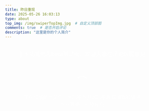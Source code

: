 ```yaml
---
title: 昨日重现
date: 2025-05-26 16:03:13
type: about
top_img: /img/swiperTopImg.jpg  # 自定义顶部图
comments: true  # 是否开启评论
description: "这里是你的个人简介"
---
```


<style>
/* 瀑布流样式 */
.waterfall-container {
  width: 100%;
  max-width: 1200px;
  margin: 0 auto;
  padding: 20px;
  box-sizing: border-box;
}

.waterfall-grid {
  position: relative;
  width: 100%;
}

.waterfall-item {
  background: rgba(255, 255, 255, 0.1);
  border-radius: 12px;
  overflow: hidden;
  box-shadow: 0 8px 32px rgba(0, 0, 0, 0.1);
  backdrop-filter: blur(10px);
  border: 2px solid transparent;
  transition: all 0.4s cubic-bezier(0.25, 0.46, 0.45, 0.94);
  opacity: 0;
  transform: translateY(50px) scale(0.9);
  position: absolute;
  cursor: pointer;
  visibility: hidden; /* 初始隐藏，防止未定位时显示 */
}

.waterfall-item.visible {
  opacity: 1;
  transform: translateY(0) scale(1);
  visibility: visible; /* 定位完成后显示 */
  box-shadow: 0 25px 50px rgba(0, 0, 0, 0.3),
              0 0 0 2px rgba(135, 206, 250, 0.5),
              0 0 0 4px rgba(0, 255, 127, 0.4);
  animation: colorfulGlow 0.8s ease-out;
}

@keyframes colorfulGlow {
  0% {
    box-shadow: 0 8px 32px rgba(0, 0, 0, 0.1),
                0 0 0 0px rgba(135, 206, 250, 0),
                0 0 0 0px rgba(0, 255, 127, 0);
  }
  50% {
    box-shadow: 0 25px 50px rgba(0, 0, 0, 0.3),
                0 0 0 3px rgba(135, 206, 250, 0.8),
                0 0 0 6px rgba(0, 255, 127, 0.7);
  }
  100% {
    box-shadow: 0 25px 50px rgba(0, 0, 0, 0.3),
                0 0 0 2px rgba(135, 206, 250, 0.5),
                0 0 0 4px rgba(0, 255, 127, 0.4);
  }
}

.waterfall-item.positioned {
  visibility: visible; /* 定位完成后立即显示 */
}

.waterfall-item:hover {
  transform: translateY(-5px) scale(1.05);
  box-shadow: 0 30px 60px rgba(0, 0, 0, 0.4),
              0 0 0 3px rgba(135, 206, 250, 0.8),
              0 0 0 6px rgba(0, 255, 127, 0.7);
  border: 2px solid transparent;
  background: linear-gradient(rgba(255, 255, 255, 0.1), rgba(255, 255, 255, 0.1)) padding-box,
              linear-gradient(135deg, #87ceeb, #00ff7f, #87ceeb) border-box;
}

.waterfall-item img {
  width: 100%;
  height: auto;
  display: block;
  transition: transform 0.3s ease;
}

.waterfall-item:hover img {
  transform: scale(1.08);
}

/* 移除文字遮罩层，只保留图片放大效果 */

/* 加载动画 */
.loading-indicator, .load-more-indicator {
  text-align: center;
  padding: 40px;
  color: rgba(255, 255, 255, 0.7);
  font-size: 16px;
}

.loading-spinner {
  display: inline-block;
  width: 40px;
  height: 40px;
  border: 3px solid rgba(255, 255, 255, 0.3);
  border-radius: 50%;
  border-top-color: rgba(255, 255, 255, 0.8);
  animation: spin 1s ease-in-out infinite;
  margin-bottom: 10px;
}

/* 进度指示器样式 */
.progress-indicator {
  position: fixed;
  top: 50%;
  left: 20px;
  transform: translateY(-50%);
  background: rgba(0, 0, 0, 0.8);
  border-radius: 12px;
  padding: 15px 20px;
  backdrop-filter: blur(10px);
  border: 1px solid rgba(255, 255, 255, 0.1);
  z-index: 1000;
  transition: all 0.3s ease;
  opacity: 0;
  font-size: 14px;
  color: rgba(255, 255, 255, 0.9);
  min-width: 200px;
}

.progress-text {
  margin-bottom: 8px;
  text-align: center;
}

.progress-bar {
  width: 100%;
  height: 4px;
  background: rgba(255, 255, 255, 0.2);
  border-radius: 2px;
  overflow: hidden;
}

.progress-fill {
  height: 100%;
  background: linear-gradient(90deg, #00f5ff, #0080ff);
  border-radius: 2px;
  transition: width 0.3s ease;
  width: 0%;
}

@keyframes spin {
  to {
    transform: rotate(360deg);
  }
}

/* 浮现动画变体 */
.waterfall-item:nth-child(odd) {
  animation-delay: 0.1s;
}

.waterfall-item:nth-child(even) {
  animation-delay: 0.2s;
}

.waterfall-item:nth-child(3n) {
  animation-delay: 0.3s;
}

/* 空状态提示样式 */
.empty-state {
  text-align: center;
  padding: 60px 20px;
  color: rgba(255, 255, 255, 0.7);
  font-size: 16px;
  background: rgba(255, 255, 255, 0.05);
  border: 1px solid rgba(255, 255, 255, 0.1);
  border-radius: 12px;
  margin: 20px 0;
}

.empty-state-icon {
  font-size: 48px;
  margin-bottom: 20px;
  opacity: 0.5;
}

.upload-area {
  border: 2px dashed rgba(255, 255, 255, 0.3);
  border-radius: 12px;
  padding: 40px;
  text-align: center;
  margin: 20px 0;
  transition: all 0.3s ease;
  cursor: pointer;
}

.upload-area:hover {
  border-color: rgba(255, 255, 255, 0.5);
  background: rgba(255, 255, 255, 0.05);
}

.upload-area.dragover {
  border-color: rgba(255, 255, 255, 0.8);
  background: rgba(255, 255, 255, 0.1);
}

/* 移动端适配 - 保持两列布局 */
@media (max-width: 768px) {
  .waterfall-container {
    padding: 15px;
  }

  .waterfall-item {
    border-radius: 8px;
  }

  .waterfall-item:hover {
    transform: translateY(-3px) scale(1.04);
  }

  .progress-indicator {
    top: auto;
    bottom: 80px;
    left: 10px;
    right: 10px;
    transform: none;
    min-width: auto;
    font-size: 12px;
    padding: 12px 15px;
  }

  .preload-indicator {
    top: auto;
    bottom: 140px;
    left: 10px;
    right: 10px;
    transform: none;
    text-align: center;
  }
}

@media (max-width: 480px) {
  .waterfall-container {
    padding: 10px;
  }

  .waterfall-item {
    border-radius: 6px;
  }

  .waterfall-item:hover {
    transform: translateY(-2px) scale(1.03);
  }
}

/* 滚动条美化 */
::-webkit-scrollbar {
  width: 8px;
}

::-webkit-scrollbar-track {
  background: rgba(255, 255, 255, 0.1);
  border-radius: 4px;
}

::-webkit-scrollbar-thumb {
  background: rgba(255, 255, 255, 0.3);
  border-radius: 4px;
}

::-webkit-scrollbar-thumb:hover {
  background: rgba(255, 255, 255, 0.5);
}

/* 优化滚动性能 */
html {
  scroll-behavior: auto; /* 确保不会有意外的平滑滚动 */
}

body {
  -webkit-overflow-scrolling: touch; /* iOS 滚动优化 */
  overscroll-behavior: auto; /* 允许原生滚动行为 */
}

.waterfall-container {
  -webkit-overflow-scrolling: touch; /* iOS 滚动优化 */
  overscroll-behavior: auto; /* 允许原生滚动行为 */
  contain: layout style paint; /* CSS containment 优化 */
}

/* 图片加载优化 */
.waterfall-item img {
  will-change: transform; /* 提示浏览器优化变换 */
  content-visibility: auto; /* 内容可见性优化 */
  contain: layout style paint; /* CSS containment */
}

/* 预加载提示 */
.preload-indicator {
  position: fixed;
  top: 50%;
  left: 20px;
  transform: translateY(-80px); /* 在进度指示器上方 */
  background: rgba(0, 0, 0, 0.8);
  color: white;
  padding: 8px 12px;
  border-radius: 6px;
  font-size: 12px;
  z-index: 1001;
  opacity: 0;
  visibility: hidden;
  transition: all 0.3s ease;
  backdrop-filter: blur(10px);
  border: 1px solid rgba(255, 255, 255, 0.1);
}

.preload-indicator.visible {
  opacity: 1;
  visibility: visible;
}
</style>

<div class="waterfall-container">
  <div style="text-align: center; margin-bottom: 20px; color: rgba(255, 255, 255, 0.8); font-size: 18px; font-weight: 500;">
    📸 本功能仍为beta测试版，欢迎大家在评论区提意见
  </div>
  
  <div class="upload-area" id="uploadArea" style="display: none;">
    <div style="color: rgba(255, 255, 255, 0.7); margin-bottom: 10px;">
      📁 将图片拖拽到这里或点击选择图片
    </div>
    <div style="font-size: 14px; color: rgba(255, 255, 255, 0.5);">
      支持 JPG、PNG、GIF、WebP 格式
    </div>
    <input type="file" id="fileInput" multiple accept="image/*" style="display: none;">
  </div>
  
  <div class="waterfall-grid" id="waterfallGrid">
    <!-- 图片将通过JavaScript动态加载 -->
  </div>
  
  <div class="loading-indicator" id="loadingIndicator">
    <div class="loading-spinner"></div>
    <div>正在扫描图片文件...本功能为测试功能数据加载较慢请耐心等待一分钟左右</div>
  </div>
    

  <div class="progress-indicator" id="progressIndicator" style="display: none;">
    <div class="progress-text">已加载 <span id="loadedCount">0</span> / <span id="totalCount">0</span> 张图片</div>
    <div class="progress-bar">
      <div class="progress-fill" id="progressFill"></div>
    </div>
  </div>

  <div class="preload-indicator" id="preloadIndicator">
    🚀 预加载中...
  </div>
</div>

<script>
// 配置参数
const config = {
  // 图片文件夹路径（相对于当前页面）
  imageFolderPath: '/swiper/images/',
  // 支持的图片格式
  supportedFormats: ['jpg', 'jpeg', 'png', 'gif', 'webp', 'bmp', 'svg'],
  loadDelay: 100, // 增加加载间隔到100ms，减少并发压力
  concurrentLoads: 4, // 减少并发数量到4，避免浏览器限制
  preloadCount: 5, // 减少预加载数量到5
  imageTimeout: 8000, // 增加单图超时到8秒
  batchTimeout: 15000, // 增加批次超时到15秒
  observerOptions: {
    threshold: 0.1, // 降低阈值，更早触发显示
    rootMargin: '50px' // 增加边距，提前加载
  }
};

document.addEventListener('DOMContentLoaded', function() {
  const grid = document.getElementById('waterfallGrid');
  const loadingIndicator = document.getElementById('loadingIndicator');
  const progressIndicator = document.getElementById('progressIndicator');
  const uploadArea = document.getElementById('uploadArea');
  const fileInput = document.getElementById('fileInput');
  let loadedCount = 0;
  let currentImages = [];
  let allImages = []; // 存储所有图片
  let currentBatch = 0; // 当前批次
  let isLoading = false; // 是否正在加载
  let columnHeights = [0, 0]; // 两列的高度
  const BATCH_SIZE = 20; // 减少每批数量，增加并发
  let activeLoads = 0; // 当前活跃的加载任务数
  let loadQueue = []; // 加载队列
  let preloadedImages = new Map(); // 预加载的图片缓存
  const getGap = () => window.innerWidth <= 480 ? 10 : (window.innerWidth <= 768 ? 12 : 15);
  const columnWidth = () => (grid.offsetWidth - getGap()) / 2; // 计算列宽

  // 创建Intersection Observer用于监听元素进入视口
  const observer = new IntersectionObserver((entries) => {
    entries.forEach(entry => {
      if (entry.isIntersecting) {
        // 减少延迟，更快显示图片
        entry.target.classList.add('visible');
        observer.unobserve(entry.target);
        console.log(`🎬 图片进入视口并显示`);
      }
    });
  }, config.observerOptions);

  // 尝试自动读取本地图片文件夹
  async function loadLocalImages() {
    try {
      // 优先尝试读取自动生成的图片列表
      const autoResponse = await fetch('/swiper/images-auto.json');
      if (autoResponse.ok) {
        const imageList = await autoResponse.json();
        if (imageList.length > 0) {
          console.log('使用自动扫描的图片列表:', imageList);
          return imageList.map(filename => config.imageFolderPath + filename);
        }
      }
    } catch (error) {
      console.log('无法读取自动生成的图片列表，尝试手动配置...');
    }

    try {
      // 备用：尝试读取手动配置的images.json文件
      const response = await fetch('/swiper/images.json');
      if (response.ok) {
        const imageList = await response.json();
        if (imageList.length > 0) {
          console.log('使用手动配置的图片列表:', imageList);
          return imageList.map(filename => config.imageFolderPath + filename);
        }
      }
    } catch (error) {
      console.log('无法读取手动配置的images.json，尝试其他方法...');
    }

    // 最后备用：尝试常见的图片文件名
    const commonNames = [
      '1.jpg', '2.jpg', '3.jpg', '4.jpg', '5.jpg',
      '1.png', '2.png', '3.png', '4.png', '5.png',
      'image1.jpg', 'image2.jpg', 'image3.jpg',
      'photo1.jpg', 'photo2.jpg', 'photo3.jpg',
      'pic1.jpg', 'pic2.jpg', 'pic3.jpg'
    ];

    const validImages = [];
    for (const name of commonNames) {
      try {
        const testUrl = config.imageFolderPath + name;
        const response = await fetch(testUrl, { method: 'HEAD' });
        if (response.ok) {
          validImages.push(testUrl);
        }
      } catch (error) {
        // 忽略错误，继续检查下一个
      }
    }

    return validImages.length > 0 ? validImages : null;
  }

  // 预加载图片
  function preloadImage(src) {
    return new Promise((resolve, reject) => {
      if (preloadedImages.has(src)) {
        resolve(preloadedImages.get(src));
        return;
      }

      const img = new Image();
      img.onload = () => {
        preloadedImages.set(src, img);
        resolve(img);
      };
      img.onerror = reject;
      img.src = src;
    });
  }

  // 并发加载管理器
  function processLoadQueue() {
    while (loadQueue.length > 0 && activeLoads < config.concurrentLoads) {
      const task = loadQueue.shift();
      activeLoads++;
      
      task().finally(() => {
        activeLoads--;
        processLoadQueue(); // 继续处理队列
      });
    }
  }

  // 添加加载任务到队列
  function addToLoadQueue(loadTask) {
    loadQueue.push(loadTask);
    processLoadQueue();
  }

  // 创建图片元素（使用预加载）
  function createImageItem(src, index, filename = '', onLoadCallback = null) {
    const item = document.createElement('div');
    item.className = 'waterfall-item';
    
    const img = document.createElement('img');
    img.alt = filename || `图片 ${index + 1}`;
    img.loading = 'eager'; // 改为eager加载，因为我们有并发控制
    
    item.appendChild(img);

    // 添加超时处理
    let loadTimeout;
    let hasLoaded = false;

    const handleLoadComplete = (success = true) => {
      if (hasLoaded) return; // 防止重复调用
      hasLoaded = true;
      
      if (loadTimeout) {
        clearTimeout(loadTimeout);
      }
      
      if (success) {
        console.log(`✅ 图片 ${index + 1} (${filename}) 加载成功`);
      } else {
        console.warn(`❌ 图片 ${index + 1} (${filename}) 加载失败或超时`);
      }
      
      // 调用回调函数
      if (onLoadCallback) {
        onLoadCallback();
      }
    };

    // 使用预加载的图片或直接加载
    const loadImage = async () => {
      try {
        let preloadedImg;
        
        // 尝试使用预加载的图片
        if (preloadedImages.has(src)) {
          preloadedImg = preloadedImages.get(src);
          console.log(`🚀 使用预加载图片 ${index + 1}`);
        } else {
          // 如果没有预加载，直接加载
          preloadedImg = await preloadImage(src);
          console.log(`📥 直接加载图片 ${index + 1}`);
        }
        
        // 设置图片源
        img.src = src;
        
        // 确保容器有宽度再进行定位
        if (grid.offsetWidth > 0) {
          positionItem(item, preloadedImg);
        } else {
          // 如果容器宽度为0，等待一下再重试
          setTimeout(() => {
            if (grid.offsetWidth > 0) {
              positionItem(item, preloadedImg);
            } else {
              console.warn(`容器宽度为0，无法定位图片: ${src}`);
              // 使用默认布局，并直接显示
              item.style.position = 'relative';
              item.style.width = '100%';
              item.style.marginBottom = '15px';
              item.classList.add('positioned');
              item.classList.add('visible'); // 直接显示，不依赖Observer
              console.log(`🎬 图片使用默认布局并直接显示: ${filename}`);
            }
          }, 100);
        }
        
        handleLoadComplete(true);
      } catch (error) {
        console.warn(`图片加载失败: ${src}`, error);
        item.style.display = 'none';
        handleLoadComplete(false);
      }
    };

    // 设置超时处理（增加到配置的超时时间）
    loadTimeout = setTimeout(() => {
      if (!hasLoaded) {
        console.warn(`⏰ 图片加载超时(${config.imageTimeout}ms): ${src}`);
        item.style.display = 'none';
        handleLoadComplete(false);
      }
    }, config.imageTimeout);

    // 添加点击事件
    item.addEventListener('click', () => {
      openImageModal(src, index, filename);
    });

    // 开始加载
    loadImage();

    return item;
  }

  // 修改定位函数，支持预加载的图片对象
  function positionItem(item, imgElement) {
    const containerWidth = grid.offsetWidth;
    if (containerWidth <= 0) {
      console.warn('容器宽度为0，延迟定位');
      setTimeout(() => positionItem(item, imgElement), 100);
      return;
    }

    const width = columnWidth();
    const gap = getGap();
    
    // 如果传入的是预加载的图片对象，使用其尺寸
    const naturalWidth = imgElement.naturalWidth || imgElement.width;
    const naturalHeight = imgElement.naturalHeight || imgElement.height;
    
    if (naturalWidth && naturalHeight && width > 0) {
      const aspectRatio = naturalHeight / naturalWidth;
      const height = width * aspectRatio;
      
      // 找到较短的列
      const shortestColumn = columnHeights[0] <= columnHeights[1] ? 0 : 1;
      
      // 设置图片位置和大小
      item.style.position = 'absolute';
      item.style.width = width + 'px';
      item.style.height = height + 'px';
      item.style.left = shortestColumn * (width + gap) + 'px';
      item.style.top = columnHeights[shortestColumn] + 'px';
      
      // 标记为已定位，可以显示
      item.classList.add('positioned');
      
      // 更新列高度
      columnHeights[shortestColumn] += height + gap;
      
      console.log(`📍 定位图片: 列${shortestColumn}, 位置(${shortestColumn * (width + gap)}, ${columnHeights[shortestColumn] - height - gap}), 尺寸(${width}x${height})`);
    } else {
      console.warn('无法获取图片尺寸或宽度为0，使用默认布局');
      item.style.position = 'relative';
      item.style.width = '100%';
      item.style.marginBottom = '15px';
      item.classList.add('positioned');
    }
  }

  // 更新网格容器高度
  function updateGridHeight() {
    const maxHeight = Math.max(...columnHeights);
    if (maxHeight > 0) {
      grid.style.height = maxHeight + 'px';
      console.log(`📏 更新容器高度: ${maxHeight}px`);
    } else {
      // 如果计算高度为0，使用实际内容高度
      const items = grid.querySelectorAll('.waterfall-item.positioned');
      if (items.length > 0) {
        let actualMaxHeight = 0;
        items.forEach(item => {
          const itemBottom = item.offsetTop + item.offsetHeight;
          if (itemBottom > actualMaxHeight) {
            actualMaxHeight = itemBottom;
          }
        });
        if (actualMaxHeight > 0) {
          grid.style.height = (actualMaxHeight + 20) + 'px'; // 添加一些底部间距
          console.log(`📏 使用实际内容高度: ${actualMaxHeight + 20}px`);
        }
      }
    }
  }

  // 重置瀑布流布局
  function resetLayout() {
    columnHeights = [0, 0];
    grid.style.height = 'auto';
  }

  // 触发所有图片的可见性动画
  function triggerVisibilityAnimation() {
    const items = grid.querySelectorAll('.waterfall-item.positioned');
    console.log(`🎬 设置可见性监听，共 ${items.length} 个已定位的图片`);
    
    items.forEach((item, index) => {
      // 检查图片是否已经可见
      if (item.classList.contains('visible')) {
        return; // 已经可见，跳过
      }
      
      // 立即检查是否在视口内，如果是则直接显示
      const rect = item.getBoundingClientRect();
      const isInViewport = rect.top < window.innerHeight + 100 && rect.bottom > -100;
      
      if (isInViewport) {
        // 在视口内，直接显示
        item.classList.add('visible');
        console.log(`🎬 图片 ${index} 在视口内，直接显示`);
      } else {
        // 不在视口内，使用Observer监听
        observer.observe(item);
      }
    });
  }

  // 触发新加载图片的动画
  function triggerNewItemsAnimation(startIndex) {
    const allItems = grid.querySelectorAll('.waterfall-item.positioned');
    const newItems = Array.from(allItems).slice(startIndex);
    
    console.log(`🎬 设置新图片监听，从索引 ${startIndex} 开始，共 ${newItems.length} 个新图片`);
    
    newItems.forEach((item, index) => {
      // 检查图片是否已经可见
      if (item.classList.contains('visible')) {
        return; // 已经可见，跳过
      }
      
      // 立即检查是否在视口内，如果是则直接显示
      const rect = item.getBoundingClientRect();
      const isInViewport = rect.top < window.innerHeight + 100 && rect.bottom > -100;
      
      if (isInViewport) {
        // 在视口内，直接显示
        item.classList.add('visible');
        console.log(`🎬 新图片 ${startIndex + index} 在视口内，直接显示`);
      } else {
        // 不在视口内，使用Observer监听
        observer.observe(item);
      }
    });
  }

  // 分批加载图片（优化版）
  function loadImages(imageList) {
    allImages = imageList;
    currentBatch = 0;
    loadedCount = 0;
    activeLoads = 0;
    loadQueue = [];
    grid.innerHTML = ''; // 清空现有内容
    resetLayout(); // 重置布局

    if (imageList.length === 0) {
      showEmptyState();
      hideLoadingIndicator();
      return;
    }

    console.log(`🚀 开始加载 ${imageList.length} 张图片，并发数: ${config.concurrentLoads}`);

    // 显示进度指示器（当图片数量大于1批时）
    if (imageList.length > BATCH_SIZE) {
      showProgressIndicator();
      updateProgress();
    }

    // 预加载前几张图片
    preloadInitialImages(imageList);

    // 加载第一批图片
    loadNextBatch();
  }

  // 预加载初始图片
  async function preloadInitialImages(imageList) {
    const preloadList = imageList.slice(0, config.preloadCount);
    console.log(`🔄 开始预加载前 ${preloadList.length} 张图片`);
    
    // 显示预加载指示器
    const preloadIndicator = document.getElementById('preloadIndicator');
    if (preloadIndicator && preloadList.length > 0) {
      preloadIndicator.textContent = `🚀 预加载中... 0/${preloadList.length}`;
      preloadIndicator.classList.add('visible');
    }
    
    let completedCount = 0;
    const preloadPromises = preloadList.map(async (src, index) => {
      try {
        await preloadImage(src);
        completedCount++;
        console.log(`✅ 预加载完成: 图片 ${index + 1}`);
        
        // 更新预加载指示器
        if (preloadIndicator) {
          preloadIndicator.textContent = `🚀 预加载中... ${completedCount}/${preloadList.length}`;
        }
      } catch (error) {
        completedCount++;
        console.warn(`❌ 预加载失败: 图片 ${index + 1}`, error);
        
        // 即使失败也要更新计数
        if (preloadIndicator) {
          preloadIndicator.textContent = `🚀 预加载中... ${completedCount}/${preloadList.length}`;
        }
      }
    });

    // 并发预加载，但不等待全部完成
    Promise.allSettled(preloadPromises).then(() => {
      console.log(`�� 预加载阶段完成`);
      
      // 隐藏预加载指示器
      if (preloadIndicator) {
        preloadIndicator.textContent = `✅ 预加载完成`;
        setTimeout(() => {
          preloadIndicator.classList.remove('visible');
        }, 1500);
      }
    });
  }

  // 加载下一批图片（并发优化版）
  function loadNextBatch() {
    if (isLoading || currentBatch * BATCH_SIZE >= allImages.length) {
      return;
    }

    isLoading = true;
    const startIndex = currentBatch * BATCH_SIZE;
    const endIndex = Math.min(startIndex + BATCH_SIZE, allImages.length);
    const batchImages = allImages.slice(startIndex, endIndex);
    
    console.log(`🚀 开始并发加载第 ${currentBatch + 1} 批图片: ${startIndex + 1}-${endIndex} (共 ${allImages.length} 张)`);
    
    // 更新加载提示（仅在第一批时显示主加载指示器）
    if (currentBatch === 0) {
      const loadingText = loadingIndicator.querySelector('div:last-child');
      if (loadingText) {
        loadingText.textContent = `正在并发加载第 ${currentBatch + 1} 批图片 (${startIndex + 1}-${endIndex}/${allImages.length})...`;
      }
    }

    let batchLoadedCount = 0;
    
    // 设置批次超时机制
    const batchTimeout = setTimeout(() => {
      if (batchLoadedCount < batchImages.length) {
        console.warn(`⚠️ 批次 ${currentBatch + 1} 加载超时(${config.batchTimeout}ms)，强制完成。已加载 ${batchLoadedCount}/${batchImages.length} 张`);
        
        // 强制完成当前批次
        currentBatch++;
        isLoading = false;
        
        // 更新容器高度并触发显示动画
        setTimeout(() => {
          updateGridHeight();
          triggerVisibilityAnimation();
        }, 200);
        
        // 继续加载下一批
        if (currentBatch * BATCH_SIZE < allImages.length) {
          setTimeout(() => {
            loadNextBatch();
          }, 500);
        } else {
          console.log('🎉 所有图片加载完成（部分可能超时）！');
        }
      }
    }, config.batchTimeout);

    // 预加载下一批图片
    if (currentBatch * BATCH_SIZE + BATCH_SIZE < allImages.length) {
      const nextBatchStart = (currentBatch + 1) * BATCH_SIZE;
      const nextBatchEnd = Math.min(nextBatchStart + config.preloadCount, allImages.length);
      const nextBatchImages = allImages.slice(nextBatchStart, nextBatchEnd);
      
      console.log(`🔄 预加载下一批的前 ${nextBatchImages.length} 张图片`);
      nextBatchImages.forEach(src => {
        preloadImage(src).catch(() => {}); // 静默处理预加载错误
      });
    }
    
    // 使用并发队列加载当前批次
    batchImages.forEach((src, batchIndex) => {
      const globalIndex = startIndex + batchIndex;
      const filename = src.split('/').pop();
      
      // 添加到并发加载队列
      addToLoadQueue(async () => {
        return new Promise((resolve) => {
          // 延迟创建，避免同时创建太多DOM元素
          setTimeout(() => {
            const item = createImageItem(src, globalIndex, filename, () => {
              batchLoadedCount++;
              loadedCount++;
              
              console.log(`批次 ${currentBatch + 1}: 已加载 ${batchLoadedCount}/${batchImages.length} 张，总计 ${loadedCount}/${allImages.length} 张`);
              
              // 更新进度
              updateProgress();
              
              // 当前批次加载完成
              if (batchLoadedCount === batchImages.length) {
                // 清除批次超时定时器
                clearTimeout(batchTimeout);
                
                currentBatch++;
                isLoading = false;
                
                console.log(`✅ 第 ${currentBatch} 批图片加载完成！(${batchImages.length}张)`);
                
                // 如果是第一批，隐藏加载指示器并显示内容
                if (currentBatch === 1) {
                  hideLoadingIndicator();
                  // 强制更新高度，确保没有空白
                  setTimeout(() => {
                    updateGridHeight();
                    // 再次确保高度正确
                    setTimeout(() => {
                      updateGridHeight();
                      triggerVisibilityAnimation();
                      
                      // 备用机制：如果3秒后还有隐藏的图片，强制显示
                      setTimeout(() => {
                        const hiddenItems = grid.querySelectorAll('.waterfall-item.positioned:not(.visible)');
                        if (hiddenItems.length > 0) {
                          console.warn(`⚠️ 发现 ${hiddenItems.length} 个隐藏图片，强制显示`);
                          hiddenItems.forEach(item => {
                            item.classList.add('visible');
                          });
                        }
                      }, 3000);
                    }, 100);
                  }, 50);
                } else {
                  // 强制更新高度，确保没有空白
                  setTimeout(() => {
                    updateGridHeight();
                    // 再次确保高度正确
                    setTimeout(() => {
                      updateGridHeight();
                      triggerNewItemsAnimation(startIndex);
                    }, 100);
                  }, 50);
                }
                
                // 检查是否还有更多图片需要加载，如果有则自动继续加载
                if (currentBatch * BATCH_SIZE < allImages.length) {
                  console.log(`🔄 还有 ${allImages.length - currentBatch * BATCH_SIZE} 张图片待加载，继续自动加载...`);
                  // 短暂延迟后自动加载下一批
                  setTimeout(() => {
                    loadNextBatch();
                  }, 200);
                } else {
                  console.log('🎉 所有图片加载完成！');
                }
              }
              
              resolve();
            });
            grid.appendChild(item);
          }, batchIndex * config.loadDelay);
        });
      });
    });
  }

  // 显示空状态
  function showEmptyState() {
    const emptyDiv = document.createElement('div');
    emptyDiv.className = 'empty-state';
    emptyDiv.innerHTML = `
      <div class="empty-state-icon">📷</div>
      <div style="font-size: 18px; margin-bottom: 10px;">暂无图片</div>
      <div style="font-size: 14px; opacity: 0.7;">
        请将图片文件放入 images 文件夹，或使用下方上传功能
      </div>
    `;
    grid.appendChild(emptyDiv);
    
    // 显示上传区域
    uploadArea.style.display = 'block';
  }

  // 隐藏加载指示器
  function hideLoadingIndicator() {
    setTimeout(() => {
      loadingIndicator.style.opacity = '0';
      setTimeout(() => {
        loadingIndicator.style.display = 'none';
      }, 300);
    }, 500);
  }

  // 显示进度指示器
  function showProgressIndicator() {
    progressIndicator.style.display = 'block';
    setTimeout(() => {
      progressIndicator.style.opacity = '1';
    }, 10);
  }

  // 隐藏进度指示器
  function hideProgressIndicator() {
    progressIndicator.style.opacity = '0';
    setTimeout(() => {
      progressIndicator.style.display = 'none';
    }, 300);
  }

  // 更新进度
  function updateProgress() {
    const totalCount = allImages.length;
    const loadedCountSpan = document.getElementById('loadedCount');
    const totalCountSpan = document.getElementById('totalCount');
    const progressFill = document.getElementById('progressFill');
    
    if (loadedCountSpan) loadedCountSpan.textContent = loadedCount;
    if (totalCountSpan) totalCountSpan.textContent = totalCount;
    
    const percentage = totalCount > 0 ? (loadedCount / totalCount) * 100 : 0;
    if (progressFill) progressFill.style.width = percentage + '%';
    
    // 输出详细的进度信息
    console.log(`📊 进度更新: ${loadedCount}/${totalCount} (${percentage.toFixed(1)}%)`);
    
    // 当全部加载完成时，延迟隐藏进度指示器
    if (loadedCount >= totalCount && totalCount > 0) {
      console.log('🎯 所有图片加载完成，准备隐藏进度指示器');
      setTimeout(() => {
        hideProgressIndicator();
      }, 2000);
    }
  }

  // 处理文件上传
  function handleFiles(files) {
    const imageFiles = Array.from(files).filter(file => 
      file.type.startsWith('image/')
    );

    if (imageFiles.length === 0) {
      alert('请选择有效的图片文件！');
      return;
    }

    const imageUrls = [];
    let processedCount = 0;

    // 显示加载状态
    loadingIndicator.style.display = 'block';
    loadingIndicator.style.opacity = '1';
    loadingIndicator.querySelector('div:last-child').textContent = '正在处理上传的图片...';

    imageFiles.forEach((file, index) => {
      const reader = new FileReader();
      reader.onload = (e) => {
        imageUrls[index] = {
          src: e.target.result,
          name: file.name
        };
        processedCount++;
        
        if (processedCount === imageFiles.length) {
          // 所有文件都处理完成，加载图片
          const validUrls = imageUrls.filter(item => item);
          loadUploadedImages(validUrls);
          uploadArea.style.display = 'none'; // 隐藏上传区域
        }
      };
      reader.readAsDataURL(file);
    });
  }

  // 加载上传的图片
  function loadUploadedImages(imageData) {
    // 将上传的图片转换为URL格式
    const imageUrls = imageData.map(item => item.src);
    
    // 使用分批加载逻辑
    allImages = imageUrls;
    currentBatch = 0;
    loadedCount = 0;
    grid.innerHTML = ''; // 清空现有内容
    resetLayout(); // 重置布局

    // 显示加载指示器
    loadingIndicator.style.display = 'block';
    loadingIndicator.style.opacity = '1';
    
    // 开始分批加载
    loadNextBatch();
  }

  // 设置文件上传事件
  function setupFileUpload() {
    uploadArea.addEventListener('click', () => {
      fileInput.click();
    });

    fileInput.addEventListener('change', (e) => {
      handleFiles(e.target.files);
    });

    // 拖拽上传
    uploadArea.addEventListener('dragover', (e) => {
      e.preventDefault();
      uploadArea.classList.add('dragover');
    });

    uploadArea.addEventListener('dragleave', () => {
      uploadArea.classList.remove('dragover');
    });

    uploadArea.addEventListener('drop', (e) => {
      e.preventDefault();
      uploadArea.classList.remove('dragover');
      handleFiles(e.dataTransfer.files);
    });
  }

  // 图片模态框
  function openImageModal(src, index, filename) {
    const modal = document.createElement('div');
    modal.style.cssText = `
      position: fixed;
      top: 0;
      left: 0;
      width: 100%;
      height: 100%;
      background: rgba(0, 0, 0, 0.9);
      display: flex;
      align-items: center;
      justify-content: center;
      z-index: 10000;
      opacity: 0;
      transition: opacity 0.3s ease;
    `;

    const img = document.createElement('img');
    img.src = src;
    img.style.cssText = `
      max-width: 90%;
      max-height: 90%;
      object-fit: contain;
      border-radius: 8px;
      box-shadow: 0 20px 60px rgba(0, 0, 0, 0.5);
      transform: scale(0.8);
      transition: transform 0.3s ease;
    `;

    const closeBtn = document.createElement('div');
    closeBtn.innerHTML = '×';
    closeBtn.style.cssText = `
      position: absolute;
      top: 20px;
      right: 30px;
      color: white;
      font-size: 40px;
      cursor: pointer;
      z-index: 10001;
      width: 50px;
      height: 50px;
      display: flex;
      align-items: center;
      justify-content: center;
      border-radius: 50%;
      background: rgba(255, 255, 255, 0.1);
      transition: background 0.3s ease;
    `;

    const infoBar = document.createElement('div');
    infoBar.style.cssText = `
      position: absolute;
      bottom: 20px;
      left: 50%;
      transform: translateX(-50%);
      color: white;
      background: rgba(0, 0, 0, 0.5);
      padding: 10px 20px;
      border-radius: 20px;
      font-size: 14px;
      backdrop-filter: blur(10px);
    `;
    infoBar.textContent = filename || `图片 ${index + 1}`;

    closeBtn.addEventListener('mouseenter', () => {
      closeBtn.style.background = 'rgba(255, 255, 255, 0.2)';
    });

    closeBtn.addEventListener('mouseleave', () => {
      closeBtn.style.background = 'rgba(255, 255, 255, 0.1)';
    });

    modal.appendChild(img);
    modal.appendChild(closeBtn);
    modal.appendChild(infoBar);
    document.body.appendChild(modal);

    // 动画显示
    setTimeout(() => {
      modal.style.opacity = '1';
      img.style.transform = 'scale(1)';
    }, 10);

    // 关闭模态框
    const closeModal = () => {
      modal.style.opacity = '0';
      img.style.transform = 'scale(0.8)';
      setTimeout(() => {
        document.body.removeChild(modal);
      }, 300);
    };

    closeBtn.addEventListener('click', closeModal);
    modal.addEventListener('click', (e) => {
      if (e.target === modal) closeModal();
    });

    // ESC键关闭
    const handleKeydown = (e) => {
      if (e.key === 'Escape') {
        closeModal();
        document.removeEventListener('keydown', handleKeydown);
      }
    };
    document.addEventListener('keydown', handleKeydown);
  }

  // 重新布局所有图片
  function relayoutImages() {
    resetLayout();
    const items = grid.querySelectorAll('.waterfall-item');
    
    // 先隐藏所有图片
    items.forEach(item => {
      item.classList.remove('positioned');
    });
    
    // 重新定位
    items.forEach(item => {
      const img = item.querySelector('img');
      if (img && img.complete && img.naturalHeight > 0) {
        positionItem(item, img);
      }
    });
    
    // 多次更新高度确保正确
    updateGridHeight();
    setTimeout(() => {
      updateGridHeight();
    }, 100);
    setTimeout(() => {
      updateGridHeight();
    }, 300);
    
    // 重新触发可见性动画
    setTimeout(() => {
      triggerVisibilityAnimation();
    }, 200);
  }

  // 加载状态监控
  function startLoadingMonitor() {
    const monitorInterval = setInterval(() => {
      if (allImages.length > 0) {
        const progress = (loadedCount / allImages.length * 100).toFixed(1);
        const expectedBatch = Math.ceil(loadedCount / BATCH_SIZE);
        console.log(`🔍 加载监控: ${loadedCount}/${allImages.length} (${progress}%) - 当前批次: ${currentBatch + 1} - 正在加载: ${isLoading}`);
        
        // 检查是否有异常情况
        if (isLoading && currentBatch > 0) {
          const currentBatchStart = (currentBatch - 1) * BATCH_SIZE;
          const currentBatchEnd = Math.min(currentBatchStart + BATCH_SIZE, allImages.length);
          console.log(`📋 当前批次详情: 第${currentBatch}批 (${currentBatchStart + 1}-${currentBatchEnd})`);
        }
        
        // 检查Observer是否正常工作
        const positionedItems = grid.querySelectorAll('.waterfall-item.positioned');
        const visibleItems = grid.querySelectorAll('.waterfall-item.visible');
        const hiddenCount = positionedItems.length - visibleItems.length;
        
        if (hiddenCount > 0) {
          console.log(`📊 状态检查: ${positionedItems.length} 个已定位图片，${visibleItems.length} 个已显示，${hiddenCount} 个等待滚动显示`);
          
          // 检查是否有图片在视口内但未显示（可能是Observer失效）
          let needsObserverReset = false;
          positionedItems.forEach(item => {
            if (!item.classList.contains('visible')) {
              const rect = item.getBoundingClientRect();
              const isInViewport = rect.top < window.innerHeight && rect.bottom > 0;
              if (isInViewport) {
                console.warn(`⚠️ 发现视口内未显示的图片，Observer可能失效`);
                needsObserverReset = true;
              }
            }
          });
          
          // 如果Observer失效，重新设置监听
          if (needsObserverReset) {
            console.log(`🔄 重新设置Observer监听`);
            positionedItems.forEach(item => {
              if (!item.classList.contains('visible')) {
                observer.unobserve(item);
                observer.observe(item);
              }
            });
          }
        }
        
        // 如果加载完成，停止监控
        if (loadedCount >= allImages.length) {
          console.log('✅ 加载监控: 所有图片已加载完成');
          
          // 最终检查：确保Observer正常工作
          setTimeout(() => {
            const finalPositionedItems = grid.querySelectorAll('.waterfall-item.positioned');
            const finalVisibleItems = grid.querySelectorAll('.waterfall-item.visible');
            const finalHiddenCount = finalPositionedItems.length - finalVisibleItems.length;
            
            console.log(`🎉 加载完成状态：${finalPositionedItems.length} 个图片已定位，${finalVisibleItems.length} 个已显示，${finalHiddenCount} 个等待滚动显示`);
            
            // 检查Observer是否正常工作
            if (finalHiddenCount > 0) {
              let inViewportCount = 0;
              finalPositionedItems.forEach(item => {
                if (!item.classList.contains('visible')) {
                  const rect = item.getBoundingClientRect();
                  const isInViewport = rect.top < window.innerHeight && rect.bottom > 0;
                  if (isInViewport) {
                    inViewportCount++;
                  }
                }
              });
              
              if (inViewportCount > 0) {
                console.warn(`⚠️ 最终检查：有 ${inViewportCount} 个图片在视口内但未显示，Observer可能有问题`);
                // 重新设置Observer
                finalPositionedItems.forEach(item => {
                  if (!item.classList.contains('visible')) {
                    observer.unobserve(item);
                    observer.observe(item);
                  }
                });
              } else {
                console.log(`✅ Observer工作正常，图片将在滚动到时显示`);
              }
            }
          }, 3000);
          
          clearInterval(monitorInterval);
        }
      }
    }, 5000); // 每5秒检查一次
    
    return monitorInterval;
  }

  // 初始化
  async function initialize() {
    setupFileUpload();

    // 窗口大小变化时重新布局
    let resizeTimeout;
    window.addEventListener('resize', () => {
      clearTimeout(resizeTimeout);
      resizeTimeout = setTimeout(relayoutImages, 300);
    });

    // 尝试加载本地图片
    const localImages = await loadLocalImages();
    
    if (localImages && localImages.length > 0) {
      console.log('找到本地图片:', localImages.length, '张');
      loadImages(localImages);
      
      // 启动加载监控
      startLoadingMonitor();
    } else {
      console.log('未找到本地图片，显示空状态');
      // 直接显示空状态，不加载任何备用图片
      showEmptyState();
      hideLoadingIndicator();
    }
  }

  initialize();

  // 添加键盘导航支持
  document.addEventListener('keydown', (e) => {
    if (e.key === 'Home') {
      window.scrollTo({ top: 0, behavior: 'smooth' });
    } else if (e.key === 'End') {
      window.scrollTo({ top: document.body.scrollHeight, behavior: 'smooth' });
    }
  });

  // 页面焦点恢复时检查Observer状态
  document.addEventListener('visibilitychange', () => {
    if (!document.hidden && allImages.length > 0) {
      console.log('🔍 页面重新获得焦点，检查Observer状态');
      setTimeout(() => {
        const positionedItems = grid.querySelectorAll('.waterfall-item.positioned');
        const visibleItems = grid.querySelectorAll('.waterfall-item.visible');
        const hiddenCount = positionedItems.length - visibleItems.length;
        
        if (hiddenCount > 0) {
          console.log(`📊 焦点恢复检查：${hiddenCount} 个图片等待滚动显示`);
          
          // 检查是否有图片在视口内但未显示
          let needsReset = false;
          positionedItems.forEach(item => {
            if (!item.classList.contains('visible')) {
              const rect = item.getBoundingClientRect();
              const isInViewport = rect.top < window.innerHeight && rect.bottom > 0;
              if (isInViewport) {
                needsReset = true;
              }
            }
          });
          
          if (needsReset) {
            console.log(`🔄 重新设置Observer（页面焦点恢复）`);
            positionedItems.forEach(item => {
              if (!item.classList.contains('visible')) {
                observer.unobserve(item);
                observer.observe(item);
              }
            });
          }
        }
      }, 500);
    }
  });

  // 窗口焦点恢复时也进行检查
  window.addEventListener('focus', () => {
    if (allImages.length > 0) {
      console.log('🔍 窗口重新获得焦点，检查Observer状态');
      setTimeout(() => {
        const positionedItems = grid.querySelectorAll('.waterfall-item.positioned');
        const visibleItems = grid.querySelectorAll('.waterfall-item.visible');
        const hiddenCount = positionedItems.length - visibleItems.length;
        
        if (hiddenCount > 0) {
          console.log(`📊 窗口焦点检查：${hiddenCount} 个图片等待滚动显示`);
          
          // 检查是否有图片在视口内但未显示
          let needsReset = false;
          positionedItems.forEach(item => {
            if (!item.classList.contains('visible')) {
              const rect = item.getBoundingClientRect();
              const isInViewport = rect.top < window.innerHeight && rect.bottom > 0;
              if (isInViewport) {
                needsReset = true;
              }
            }
          });
          
          if (needsReset) {
            console.log(`🔄 重新设置Observer（窗口焦点恢复）`);
            positionedItems.forEach(item => {
              if (!item.classList.contains('visible')) {
                observer.unobserve(item);
                observer.observe(item);
              }
            });
          }
        }
      }, 500);
    }
  });
});
</script>

